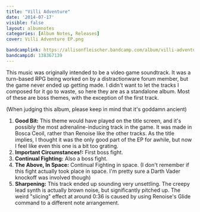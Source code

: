 ```yaml
---
title: "Villi Adventure"
date: '2014-07-17'
visible: false
layout: albumnotes
categories: [Album Notes, Releases]
cover: Villi Adventure EP.png

bandcamplink: https://allisonfleischer.bandcamp.com/album/villi-adventure-ep
bandcampid: 138367139
---
```

This music was originally intended to be a video game soundtrack. It was a turn-based RPG being worked on by a distractionware forum member, but the game never ended up getting made. I didn't want to let the tracks I composed for it go to waste, so here they are as a standalone album. Most of these are boss themes, with the exception of the first track.

(When judging this album, please keep in mind that it's goddamn ancient)

1. **Good Bit:** This theme would have played on the title screen, and it's possibly the most adrenaline-inducing track in the game. It was made in Bosca Ceoil, rather than Renoise like the other tracks. As the title implies, I thought it was the only good part of the EP for awhile, but now I feel like even this one is a bit too grating.
2. **Important Circumstances!:** First boss fight.
3. **Continual Fighting:** Also a boss fight.
4. **The Above, In Space:** Continual Fighting in space. (I don't remember if this fight actually took place in space. I'm pretty sure a Darth Vader knockoff was involved though)
5. **Sharpening:** This track ended up sounding very unsettling. The creepy lead synth is actually brown noise, but significantly pitched up. The weird "slicing" effect at around 0:36 is caused by using Renoise's Glide command to a different note arrangement.
